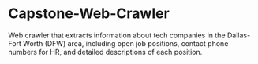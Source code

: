 # Capstone-Web-Crawler
Web crawler that extracts information about tech companies in the Dallas-Fort Worth (DFW) area, including open job positions, contact phone numbers for HR, and detailed descriptions of each position. 
